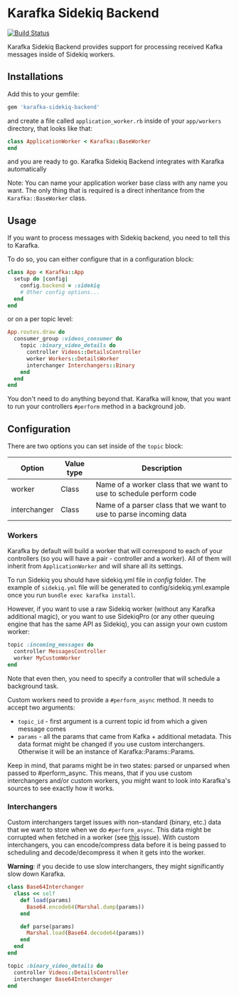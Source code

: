 # Karafka Sidekiq Backend

[![Build Status](https://travis-ci.org/karafka/karafka-sidekiq-backend.png)](https://travis-ci.org/karafka/karafka-sidekiq-backend)

Karafka Sidekiq Backend provides support for processing received Kafka messages inside of Sidekiq workers.

## Installations

Add this to your gemfile:

```ruby
gem 'karafka-sidekiq-backend'
```

and create a file called ```application_worker.rb``` inside of your ```app/workers``` directory, that looks like that:

```ruby
class ApplicationWorker < Karafka::BaseWorker
end
```

and you are ready to go. Karafka Sidekiq Backend integrates with Karafka automatically

Note: You can name your application worker base class with any name you want. The only thing that is required is a direct inheritance from the ```Karafka::BaseWorker``` class.

## Usage

If you want to process messages with Sidekiq backend, you need to tell this to Karafka.

To do so, you can either configure that in a configuration block:

```ruby
class App < Karafka::App
  setup do |config|
    config.backend = :sidekiq
    # Other config options...
  end
end
```

or on a per topic level:

```ruby
App.routes.draw do
  consumer_group :videos_consumer do
    topic :binary_video_details do
      controller Videos::DetailsController
      worker Workers::DetailsWorker
      interchanger Interchangers::Binary
    end
  end
end
```

You don't need to do anything beyond that. Karafka will know, that you want to run your controllers ```#perform``` method in a background job.

## Configuration

There are two options you can set inside of the ```topic``` block:

| Option       | Value type | Description                                                                                                       |
|--------------|------------|-------------------------------------------------------------------------------------------------------------------|
| worker       | Class      | Name of a worker class that we want to use to schedule perform code                                               |
| interchanger | Class      | Name of a parser class that we want to use to parse incoming data                                                 |


### Workers

Karafka by default will build a worker that will correspond to each of your controllers (so you will have a pair - controller and a worker). All of them will inherit from ```ApplicationWorker``` and will share all its settings.

To run Sidekiq you should have sidekiq.yml file in *config* folder. The example of ```sidekiq.yml``` file will be generated to config/sidekiq.yml.example once you run ```bundle exec karafka install```.

However, if you want to use a raw Sidekiq worker (without any Karafka additional magic), or you want to use SidekiqPro (or any other queuing engine that has the same API as Sidekiq), you can assign your own custom worker:

```ruby
topic :incoming_messages do
  controller MessagesController
  worker MyCustomWorker
end
```

Note that even then, you need to specify a controller that will schedule a background task.

Custom workers need to provide a ```#perform_async``` method. It needs to accept two arguments:

 - ```topic_id``` - first argument is a current topic id from which a given message comes
 - ```params``` - all the params that came from Kafka + additional metadata. This data format might be changed if you use custom interchangers. Otherwise it will be an instance of Karafka::Params::Params.

Keep in mind, that params might be in two states: parsed or unparsed when passed to #perform_async. This means, that if you use custom interchangers and/or custom workers, you might want to look into Karafka's sources to see exactly how it works.

### Interchangers

Custom interchangers target issues with non-standard (binary, etc.) data that we want to store when we do ```#perform_async```. This data might be corrupted when fetched in a worker (see [this](https://github.com/karafka/karafka/issues/30) issue). With custom interchangers, you can encode/compress data before it is being passed to scheduling and decode/decompress it when it gets into the worker.

**Warning**: if you decide to use slow interchangers, they might significantly slow down Karafka.

```ruby
class Base64Interchanger
  class << self
    def load(params)
      Base64.encode64(Marshal.dump(params))
    end

    def parse(params)
      Marshal.load(Base64.decode64(params))
    end
  end
end

topic :binary_video_details do
  controller Videos::DetailsController
  interchanger Base64Interchanger
end
```

